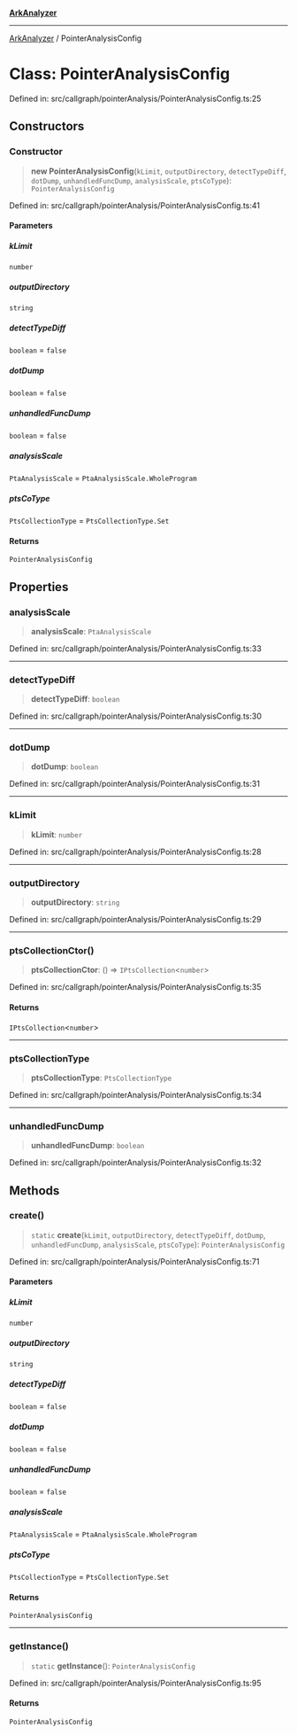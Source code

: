[**ArkAnalyzer**](../README.md)

***

[ArkAnalyzer](../globals.md) / PointerAnalysisConfig

# Class: PointerAnalysisConfig

Defined in: src/callgraph/pointerAnalysis/PointerAnalysisConfig.ts:25

## Constructors

### Constructor

> **new PointerAnalysisConfig**(`kLimit`, `outputDirectory`, `detectTypeDiff`, `dotDump`, `unhandledFuncDump`, `analysisScale`, `ptsCoType`): `PointerAnalysisConfig`

Defined in: src/callgraph/pointerAnalysis/PointerAnalysisConfig.ts:41

#### Parameters

##### kLimit

`number`

##### outputDirectory

`string`

##### detectTypeDiff

`boolean` = `false`

##### dotDump

`boolean` = `false`

##### unhandledFuncDump

`boolean` = `false`

##### analysisScale

`PtaAnalysisScale` = `PtaAnalysisScale.WholeProgram`

##### ptsCoType

`PtsCollectionType` = `PtsCollectionType.Set`

#### Returns

`PointerAnalysisConfig`

## Properties

### analysisScale

> **analysisScale**: `PtaAnalysisScale`

Defined in: src/callgraph/pointerAnalysis/PointerAnalysisConfig.ts:33

***

### detectTypeDiff

> **detectTypeDiff**: `boolean`

Defined in: src/callgraph/pointerAnalysis/PointerAnalysisConfig.ts:30

***

### dotDump

> **dotDump**: `boolean`

Defined in: src/callgraph/pointerAnalysis/PointerAnalysisConfig.ts:31

***

### kLimit

> **kLimit**: `number`

Defined in: src/callgraph/pointerAnalysis/PointerAnalysisConfig.ts:28

***

### outputDirectory

> **outputDirectory**: `string`

Defined in: src/callgraph/pointerAnalysis/PointerAnalysisConfig.ts:29

***

### ptsCollectionCtor()

> **ptsCollectionCtor**: () => `IPtsCollection`\<`number`\>

Defined in: src/callgraph/pointerAnalysis/PointerAnalysisConfig.ts:35

#### Returns

`IPtsCollection`\<`number`\>

***

### ptsCollectionType

> **ptsCollectionType**: `PtsCollectionType`

Defined in: src/callgraph/pointerAnalysis/PointerAnalysisConfig.ts:34

***

### unhandledFuncDump

> **unhandledFuncDump**: `boolean`

Defined in: src/callgraph/pointerAnalysis/PointerAnalysisConfig.ts:32

## Methods

### create()

> `static` **create**(`kLimit`, `outputDirectory`, `detectTypeDiff`, `dotDump`, `unhandledFuncDump`, `analysisScale`, `ptsCoType`): `PointerAnalysisConfig`

Defined in: src/callgraph/pointerAnalysis/PointerAnalysisConfig.ts:71

#### Parameters

##### kLimit

`number`

##### outputDirectory

`string`

##### detectTypeDiff

`boolean` = `false`

##### dotDump

`boolean` = `false`

##### unhandledFuncDump

`boolean` = `false`

##### analysisScale

`PtaAnalysisScale` = `PtaAnalysisScale.WholeProgram`

##### ptsCoType

`PtsCollectionType` = `PtsCollectionType.Set`

#### Returns

`PointerAnalysisConfig`

***

### getInstance()

> `static` **getInstance**(): `PointerAnalysisConfig`

Defined in: src/callgraph/pointerAnalysis/PointerAnalysisConfig.ts:95

#### Returns

`PointerAnalysisConfig`
